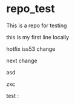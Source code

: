 repo_test
=========

This is a repo for testing

this is my first line locally

hotfix
iss53 change

next change

asd

zxc

test :
